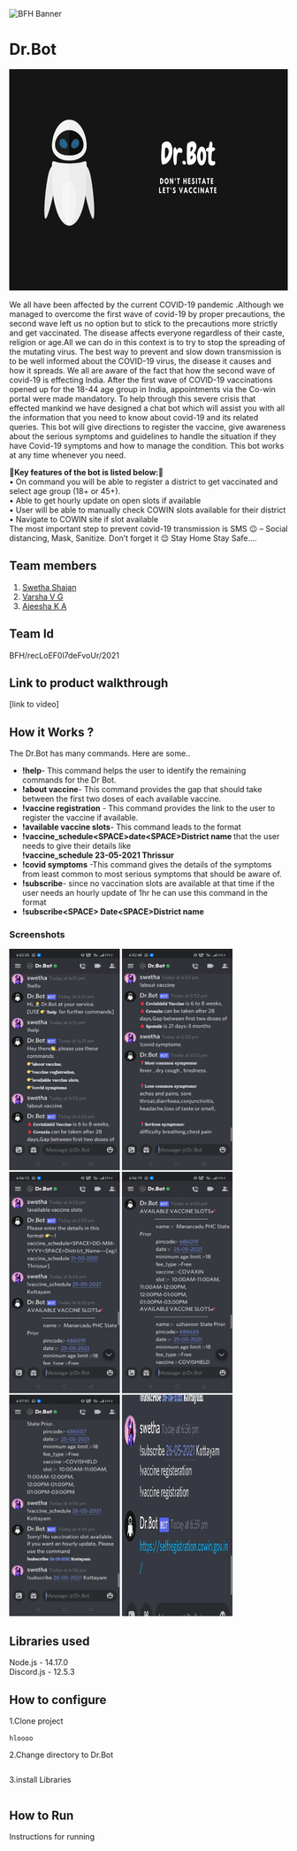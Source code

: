 ![BFH Banner](https://trello-attachments.s3.amazonaws.com/542e9c6316504d5797afbfb9/542e9c6316504d5797afbfc1/39dee8d993841943b5723510ce663233/Frame_19.png)
# Dr.Bot
<img src="https://github.com/aji2256/vas175/blob/main/icon/Dr.Bot.png" height="400">
<p>We all have been affected by the current COVID-19 pandemic .Although we managed to overcome the first wave of covid-19 by proper precautions, the second wave left us no option but to stick to the precautions more strictly and get vaccinated. The disease affects everyone regardless of their caste, religion or age.All we can do in this context is to try to stop the spreading of the mutating virus. The best way to prevent and slow down transmission is to be well informed about the COVID-19 virus, the disease it causes and how it spreads.
We all are aware of the fact that how the second wave of covid-19 is effecting India. After the first wave of COVID-19 vaccinations opened up for the 18-44 age group in India, appointments via the Co-win portal were made mandatory.
To help through this severe crisis that effected mankind we have designed a chat bot which will assist you with all the information that you need to know about covid-19 and its related queries. This bot will give directions to register the vaccine, give awareness about the serious symptoms and guidelines to handle the situation if they have Covid-19 symptoms and how to manage the condition. This bot works at any time whenever you need.</p>
📌<b>Key features of the bot is listed below:</b>📌<br>
•	On command you will be able to register a district to get vaccinated and select age group (18+ or 45+).<br>
•	Able to get hourly update on open slots if available<br>
•	User will be able to manually check COWIN slots available for their district<br>
•	Navigate to COWIN site if slot available<br>
The most important step to prevent covid-19 transmission is SMS 😉 – Social distancing, Mask, Sanitize. Don’t forget it 😌
Stay Home Stay Safe….<br>

## Team members
1. [Swetha Shajan](https://github.com/swethashaja) <br>
2. [Varsha V G](https://github.com/varsha-v-g)<br>
3. [Ajeesha K A](https://github.com/aji2256)
## Team Id
BFH/recLoEF0l7deFvoUr/2021
## Link to product walkthrough
[link to video]
## How it Works ?
The Dr.Bot has many commands. Here are some..<br>
<ul>
<li><b>!help</b>- This command helps the user to identify the remaining commands for the Dr Bot.</li>
<li><b>!about vaccine</b>- This command provides the gap that should take between the first two doses of each available vaccine.</li>
<li><b>!vaccine registration</b> - This command provides the link to the user to register the vaccine if available.</li>
<li><b>!available vaccine slots</b>- This command leads to the format</li>
<li><b>!vaccine_schedule&lt;SPACE&gt;date&lt;SPACE&gt;District name </b> that the user needs to give their details like <br>
  <b>!vaccine_schedule 23-05-2021 Thrissur</b></li>
<li><b>!covid symptoms</b> -This command gives the details of the symptoms from least common to most serious symptoms that should be aware of.</li>
<li><b>!subscribe</b>- since no vaccination slots are available at that time if the user needs an hourly update of 1hr he can use this command in the format </li>
<li><b>!subscribe&lt;SPACE&gt; Date&lt;SPACE&gt;District name</b></li>
</ul>

### Screenshots
<p><img src="https://github.com/aji2256/vas175/blob/main/icon/ss1.jpeg" width="200" height="400">
<img src="https://github.com/aji2256/vas175/blob/main/icon/ss2.jpeg" width="200" height="400">
<img src="https://github.com/aji2256/vas175/blob/main/icon/ss3.jpeg" width="200" height="400">
<img src="https://github.com/aji2256/vas175/blob/main/icon/ss4.jpeg" width="200" height="400">
<img src="https://github.com/aji2256/vas175/blob/main/icon/ss5.jpeg" width="200" height="400">
<img src="https://github.com/aji2256/vas175/blob/main/icon/ss6.jpeg" width="200" height="400"></p>

## Libraries used
Node.js - 14.17.0<br>
Discord.js - 12.5.3

## How to configure
1.Clone project
```
hloooo
```

2.Change directory to Dr.Bot
```

```
3.install Libraries
```

```
## How to Run
Instructions for running
